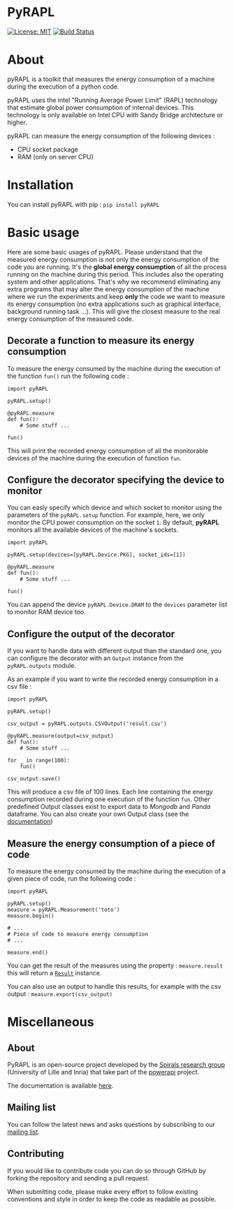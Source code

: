 # PyRAPL

[![License: MIT](https://img.shields.io/pypi/l/pyRAPL)](https://spdx.org/licenses/MIT.html)
[![Build Status](https://img.shields.io/circleci/project/github/powerapi-ng/powerapi.svg)](https://circleci.com/gh/powerapi-ng/powerapi)


# About
pyRAPL is a toolkit that measures the energy consumption of a machine during the execution of a python code.

pyRAPL uses the intel "Running Average Power Limit" (RAPL) technology that estimate global power consumption of internal devices. This technology is only available on Intel CPU with Sandy Bridge architecture or higher.

pyRAPL can measure the energy consumption of the following devices :

 - CPU socket package 
 - RAM (only on server CPU)

# Installation

You can install pyRAPL with pip : `pip install pyRAPL`

# Basic usage

Here are some basic usages of pyRAPL. Please understand that the measured energy consumption is not only the energy consumption of the code you are running. It's the **global energy consumption** of all the process running on the machine during this period. This includes also the operating system and other applications.
That's why we recommend eliminating any extra programs that may alter the energy consumption of the machine where we run the experiments and keep **only** the code we want to measure its energy consumption (no extra applications such as graphical interface, background running task ...). This will give the closest measure to the real energy consumption of the measured code.

## Decorate a function to measure its energy consumption

To measure the energy consumed by the machine during the execution of the function `fun()` run the following code :

	import pyRAPL

	pyRAPL.setup() 

	@pyRAPL.measure
	def fun():
		# Some stuff ...

	fun()

This will print the recorded energy consumption of all the monitorable devices of the machine during the execution of function `fun`.

## Configure the decorator specifying the device to monitor

You can easly specify which device and which socket to monitor using the parameters of the `pyRAPL.setup` function. 
For example, here, we only monitor the CPU power consumption on the socket `1`.
By default, **pyRAPL** monitors all the available devices of the machine's sockets.

	import pyRAPL

	pyRAPL.setup(devices=[pyRAPL.Device.PKG], socket_ids=[1])

	@pyRAPL.measure
	def fun():
		# Some stuff ...

	fun()	

You can append the device `pyRAPL.Device.DRAM` to the `devices` parameter list to monitor RAM device too. 

## Configure the output of the decorator

If you want to handle data with different output than the standard one, you can configure the decorator with an `Output` instance from the `pyRAPL.outputs` module.

As an example if you want to write the recorded energy consumption in a csv file :


	import pyRAPL

	pyRAPL.setup()
	
	csv_output = pyRAPL.outputs.CSVOutput('result.csv')
	
	@pyRAPL.measure(output=csv_output)
	def fun():
		# Some stuff ...

	for _ in range(100):
		fun()
		
	csv_output.save() 

This will produce a csv file of 100 lines. Each line containing the energy
consumption recorded during one execution of the function `fun`.
Other predefined Output classes exist to export data to *Mongodb* and *Panda*
dataframe.
You can also create your own Output class (see the
[documentation](https://pyrapl.readthedocs.io/en/latest/Outputs_API.html))

## Measure the energy consumption of a piece of code

To measure the energy consumed by the machine during the execution of a given
piece of code, run the following code :

	import pyRAPL

	pyRAPL.setup()
	measure = pyRAPL.Measurement('toto')
    measure.begin()
	
	# ...
	# Piece of code to measure energy consumption 
    # ...
	
	measure.end()
	
You can get the result of the measures using the property : `measure.result` this will return a [`Result`](https://pyrapl.readthedocs.io/en/latest/API.html#pyRAPL.Result) instance.

You can also use an output to handle this results, for example with the csv output : `measure.export(csv_output)`


# Miscellaneous

## About

PyRAPL is an open-source project developed by the [Spirals research group](https://team.inria.fr/spirals) (University of Lille and Inria) that take part of the [powerapi](http://powerapi.org) project.

The documentation is available [here](https://pyrapl.readthedocs.io/en/latest/).

## Mailing list

You can follow the latest news and asks questions by subscribing to our <a href="mailto:sympa@inria.fr?subject=subscribe powerapi">mailing list</a>.

## Contributing

If you would like to contribute code you can do so through GitHub by forking the repository and sending a pull request.

When submitting code, please make every effort to follow existing conventions and style in order to keep the code as readable as possible.
